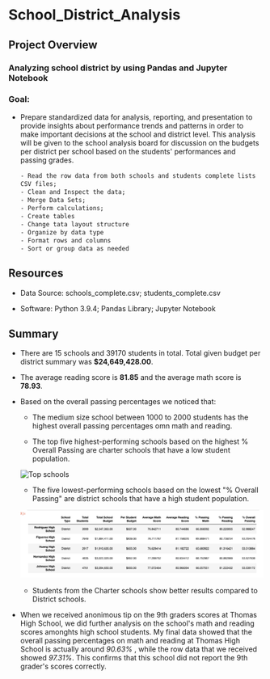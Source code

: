 # School_District_Analysis


## Project Overview

### Analyzing school district by using Pandas and Jupyter Notebook

### Goal:

  - Prepare standardized data for analysis, reporting, and presentation to provide insights about performance trends and patterns in order to make important decisions at the school and district level. This analysis will be given to the school analysis board for discussion on the budgets per district per school based on the students' performances and passing grades. 
  

        - Read the row data from both schools and students complete lists CSV files;
        - Clean and Inspect the data;
        - Merge Data Sets;
        - Perform calculations;
        - Create tables
        - Change tata layout structure
        - Organize by data type
        - Format rows and columns
        - Sort or group data as needed 




## Resources 

- Data Source: schools_complete.csv; students_complete.csv

- Software: Python 3.9.4; Pandas Library; Jupyter Notebook




## Summary

- There are 15 schools and 39170 students in total. Total given budget per district summary was **$24,649,428.00**. 

- The average reading score is **81.85** and the average math score is **78.93**.

- Based on the overall passing percentages we noticed that:

    - The medium size school between 1000 to 2000 students has the highest overall passing percentages omn math and reading. 

    - The top five highest-performing schools based on the highest % Overall Passing are charter schools that have a low student population.
    
    ![Top schools](School_District_Analysis/top_five_schools.png)

    - The five lowest-performing schools based on the lowest "% Overall Passing" are district schools that have a high student population. 
    
    ![Alt text](https://github.com/ilaha/School_District_Analysis/blob/main/lowest_five_school.png "Lowest top five")
        
    - Students from the Charter schools show better results compared to District schools.


- When we received anonimous tip on the 9th graders scores at Thomas High School, we did further analysis on the school's math and reading scores amonghts high school students. My final data showed that the overall passing percentages on math and reading at Thomas High School is actually around _90.63%_ , while the row data that we received showed _97.31%_. This confirms that this school did not report the 9th grader's scores correctly. 
